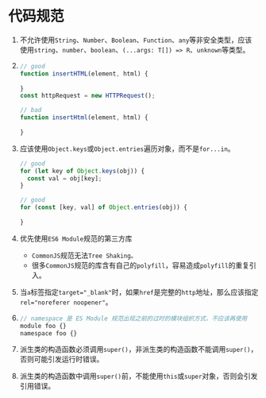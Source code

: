 # 代码规范

1. 不允许使用`String`、`Number`、`Boolean`、`Function`、`any`等非安全类型，应该使用`string`、`number`、`boolean`、`(...args: T[]) => R`、`unknown`等类型。

2. ```js
   // good
   function insertHTML(element, html) {
     
   }
   const httpRequest = new HTTPRequest();
   
   // bad
   function insertHtml(element, html) {
     
   }
   ```

3. 应该使用`Object.keys`或`Object.entries`遍历对象，而不是`for...in`。

   ```js
   // good
   for (let key of Object.keys(obj)) {
     const val = obj[key];
   }
   
   // good
   for (const [key, val] of Object.entries(obj)) {
     
   }
   ```

4. 优先使用`ES6 Module`规范的第三方库
   - `CommonJS`规范无法`Tree Shaking。`
   - 很多`CommonJS`规范的库含有自己的`polyfill`，容易造成`polyfill`的重复引入。

5. 当`a`标签指定`target="_blank"`时，如果`href`是完整的`http`地址，那么应该指定`rel="noreferer noopener"`。

6. ```js
   // namespace 是 ES Module 规范出现之前的过时的模块组织方式，不应该再使用
   module foo {}
   namespace foo {}
   ```

7. 派生类的构造函数必须调用`super()`，非派生类的构造函数不能调用`super()`，否则可能引发运行时错误。

5. 派生类的构造函数中调用`super()`前，不能使用`this`或`super`对象，否则会引发引用错误。